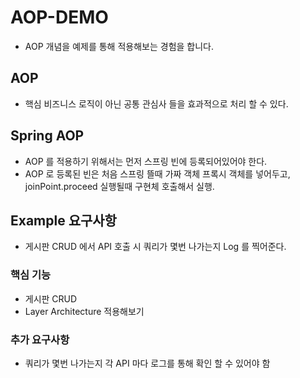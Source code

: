 # AOP-DEMO
- AOP 개념을 예제를 통해 적용해보는 경험을 합니다.

## AOP 
- 핵심 비즈니스 로직이 아닌 공통 관심사 들을 효과적으로 처리 할 수 있다.

## Spring AOP
- AOP 를 적용하기 위해서는 먼저 스프링 빈에 등록되어있어야 한다.
- AOP 로 등록된 빈은 처음 스프링 뜰때 가짜 객체 프록시 객체를 넣어두고, joinPoint.proceed 실행될때 구현체 호출해서 실행.

## Example 요구사항
- 게시판 CRUD 에서 API 호출 시 쿼리가 몇번 나가는지 Log 를 찍어준다.

### 핵심 기능
- 게시판 CRUD
- Layer Architecture 적용해보기

### 추가 요구사항
- 쿼리가 몇번 나가는지 각 API 마다 로그를 통해 확인 할 수 있어야 함
